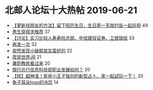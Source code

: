 # 北邮人论坛十大热帖 2019-06-21

- [【更新找朋友的方法】留下阳历生日，生日那一天就约饭一起庆祝](https://bbs.byr.cn/article/Friends/1779165) 49
- [男生穿搭求推荐](https://bbs.byr.cn/article/Clothing/44262) 37
- [【讨论】实习比较人寿寿险总部、中信建投证券、工银瑞信](https://bbs.byr.cn/article/Job/2037454) 33
- [再发一次](https://bbs.byr.cn/article/AimGraduate/1169278) 32
- [突然发现小破邮其实蛮好的](https://bbs.byr.cn/article/Talking/6129681) 22
- [爬宠世界JR](https://bbs.byr.cn/article/Pet/152863) 21
- [兼职教练看过来](https://bbs.byr.cn/article/Gymnasium/113809) 20
- [银行总行信息科技部职业发展如何？](https://bbs.byr.cn/article/WorkLife/1125038) 20
- [【转】超神准！星座小王子独创的新型占卜、來一起試玩一下！](https://bbs.byr.cn/article/Constellations/326533) 20
- [兔子耳朵logo的冷饮](https://bbs.byr.cn/article/Picture/3243902) 14


